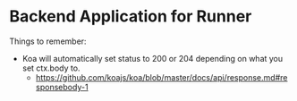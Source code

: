 # Backend Application for Runner

Things to remember:

- Koa will automatically set status to 200 or 204 depending on what you set ctx.body to.
  - https://github.com/koajs/koa/blob/master/docs/api/response.md#responsebody-1
